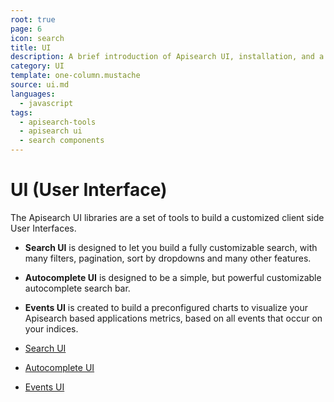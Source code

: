 ```yaml
---
root: true
page: 6
icon: search
title: UI
description: A brief introduction of Apisearch UI, installation, and a basic usage.
category: UI
template: one-column.mustache
source: ui.md
languages: 
  - javascript
tags:
  - apisearch-tools
  - apisearch ui
  - search components
---
```


# UI (User Interface)

The Apisearch UI libraries are a set of tools to build a customized
client side User Interfaces.
- **Search UI** is designed to let you build a fully customizable search,
with many filters, pagination, sort by dropdowns and many other features.
- **Autocomplete UI** is designed to be a simple, but powerful customizable
autocomplete search bar.
- **Events UI** is created to build a preconfigured charts to visualize your
Apisearch based applications metrics, based on all events that occur on your 
indices.

- [Search UI](ui/search-ui.html)
- [Autocomplete UI](ui/autocomplete-ui.html)
- [Events UI](ui/events-ui.html)